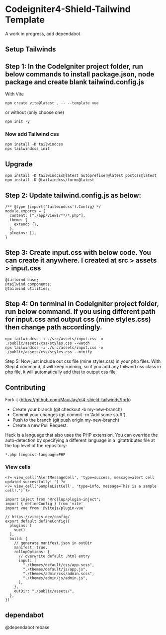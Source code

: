 # Codeigniter4-Shield-Tailwind Template

A work in progress, add dependabot

## Setup Tailwinds

## Step 1: In the CodeIgniter project folder, run below commands to install package.json, node package and create blank tailwind.config.js

With Vite

```
npm create vite@latest . -- --template vue
```

or without (only choose one)

```
npm init -y
```

### Now add Tailwind css

```
npm install -D tailwindcss
npx tailwindcss init
```

## Upgrade

```
npm install -D tailwindcss@latest autoprefixer@latest postcss@latest
npm install -D @tailwindcss/forms@latest
```

## Step 2: Update tailwind.config.js as below:

```code
/** @type {import('tailwindcss').Config} */
module.exports = {
  content: ["./app/Views/**/*.php"],
  theme: {
    extend: {},
  },
  plugins: [],
}
```

## Step 3: Create input.css with below code. You can create it anywhere. I created at src > assets > input.css

```code
@tailwind base;
@tailwind components;
@tailwind utilities;
```

## Step 4: On terminal in CodeIgniter project folder, run below command. If you using different path for input.css and output css (mine styles.css) then change path accordingly.

```code
npx tailwindcss -i ./src/assets/input.css -o ./public/assets/css/styles.css --watch
npx tailwindcss -i ./src/assets/input.css -o ./public/assets/css/styles.css --minify
```

Step 5: Now just include out css file (mine styles.css) in your php files. With
Step 4 command, it will keep running, so if you add any tailwind css class in
php file, it will automatically add that to output css file.

## Contributing

Fork it (https://github.com/MauiJay/ci4-shield-tailwinds/fork)

- Create your branch (git checkout -b my-new-branch)
- Commit your changes (git commit -m 'Add some stuff')
- Push to the branch (git push origin my-new-branch)
- Create a new Pull Request.

Hack is a language that also uses the PHP extension. You can override the
auto-detection by specifying a different language in a .gitattributes file at
the top level of the repository:

```
*.php linguist-language=PHP
```

### View cells

```
<?= view_cell('AlertMessageCell', 'type=success, message=alert cell updated successfully!.') ?>
<?= view_cell('SampleListCell', 'type=info, message=This is a sample cell!.') ?>
```

```
import inject from "@rollup/plugin-inject";
import { defineConfig } from 'vite'
import vue from '@vitejs/plugin-vue'

// https://vitejs.dev/config/
export default defineConfig({
  plugins: [
    vue()
  ],
  build: {
    // generate manifest.json in outDir
    manifest: true,
    rollupOptions: {
      // overwrite default .html entry
      input: [
        "./themes/default/css/app.scss",
        "./themes/default/js/app.js",
        "./themes/admin/css/admin.scss",
        "./themes/admin/js/admin.js",
      ],
    },
    outDir: "./public/assets/",
  },
})
```

## dependabot

 @dependabot rebase

